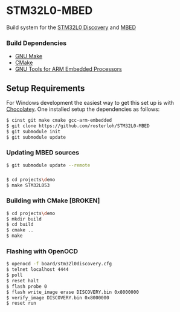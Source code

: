 # STM32L0-MBED

Build system for the [STM32L0 Discovery](http://www.st.com/web/catalog/tools/FM116/SC959/SS1532/LN1848/PF260319?sc=stm32l0-discovery) and [MBED](http://mbed.org/)

### Build Dependencies
* [GNU Make](http://www.gnu.org/software/make/)
* [CMake](http://www.cmake.org/)
* [GNU Tools for ARM Embedded Processors](https://launchpad.net/gcc-arm-embedded/)

## Setup Requirements

For Windows development the easiest way to get this set up is with [Chocolatey](https://chocolatey.org/). One installed setup the dependencies as follows:

```bash
$ cinst git make cmake gcc-arm-embedded
$ git clone https://github.com/rosterloh/STM32L0-MBED
$ git submodule init
$ git submodule update
```

### Updating MBED sources

```bash
$ git submodule update --remote
```
###

```bash
$ cd projects\demo
$ make STM32L053
```

### Building with CMake [**BROKEN**]

```bash
$ cd projects\demo
$ mkdir build
$ cd build
$ cmake ..
$ make
```

### Flashing with OpenOCD

```bash
$ openocd -f board/stm32l0discovery.cfg
$ telnet localhost 4444
$ poll
$ reset halt
$ flash probe 0
$ flash write_image erase DISCOVERY.bin 0x8000000
$ verify_image DISCOVERY.bin 0x8000000
$ reset run
```
